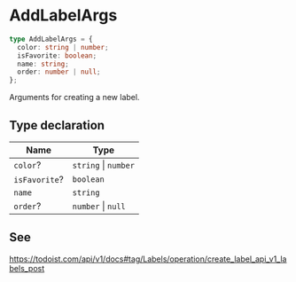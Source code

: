 # AddLabelArgs

```ts
type AddLabelArgs = {
  color: string | number;
  isFavorite: boolean;
  name: string;
  order: number | null;
};
```

Arguments for creating a new label.

## Type declaration

| Name | Type |
| ------ | ------ |
| <a id="color"></a> `color`? | `string` \| `number` |
| <a id="isfavorite"></a> `isFavorite`? | `boolean` |
| <a id="name"></a> `name` | `string` |
| <a id="order"></a> `order`? | `number` \| `null` |

## See

https://todoist.com/api/v1/docs#tag/Labels/operation/create_label_api_v1_labels_post
